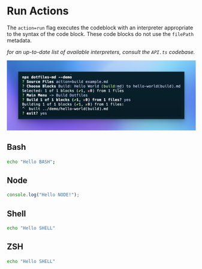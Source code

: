 # Run Actions

The `action=run` flag executes the codeblock with an interpreter appropriate to the syntax of the code block. These code blocks do not use the `filePath` metadata.

_for an up-to-date list of available interpreters, consult the `API.ts` codebase._

![screenshot of executing run actions](./action=build_screenshot.png)

## Bash
```bash title="Hello World from bash" action=run
echo "Hello BASH";
```

## Node
```js title="Hello World from NodeJS" action=run
console.log("Hello NODE!");
```

## Shell

```sh title="Hello World from shell" action=run
echo "Hello SHELL"
```

## ZSH

```zsh title="Hello World from zsh" action=run
echo "Hello SHELL"
```
